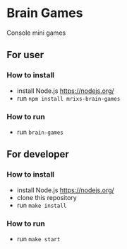 # Brain Games
Console mini games
## For user
### How to install
 - install Node.js https://nodejs.org/
 - run `npm install mrixs-brain-games`
### How to run
 - run `brain-games`
## For developer
### How to install
 - install Node.js https://nodejs.org/
 - clone this repository
 - run `make install`
### How to run
 - run `make start`
